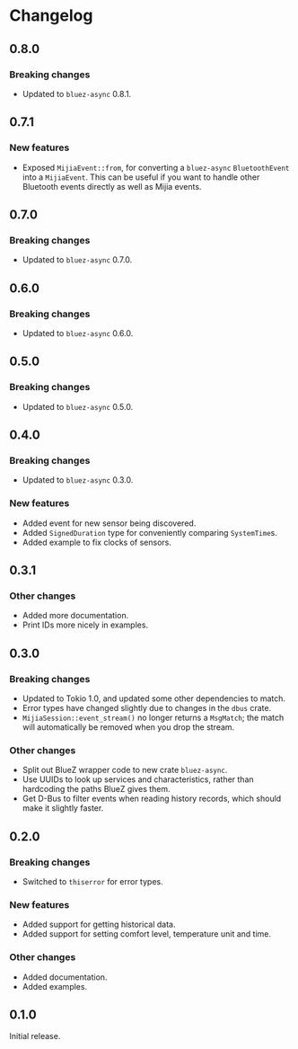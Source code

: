 # Changelog

## 0.8.0

### Breaking changes

- Updated to `bluez-async` 0.8.1.

## 0.7.1

### New features

- Exposed `MijiaEvent::from`, for converting a `bluez-async` `BluetoothEvent` into a `MijiaEvent`.
  This can be useful if you want to handle other Bluetooth events directly as well as Mijia events.

## 0.7.0

### Breaking changes

- Updated to `bluez-async` 0.7.0.

## 0.6.0

### Breaking changes

- Updated to `bluez-async` 0.6.0.

## 0.5.0

### Breaking changes

- Updated to `bluez-async` 0.5.0.

## 0.4.0

### Breaking changes

- Updated to `bluez-async` 0.3.0.

### New features

- Added event for new sensor being discovered.
- Added `SignedDuration` type for conveniently comparing `SystemTime`s.
- Added example to fix clocks of sensors.

## 0.3.1

### Other changes

- Added more documentation.
- Print IDs more nicely in examples.

## 0.3.0

### Breaking changes

- Updated to Tokio 1.0, and updated some other dependencies to match.
- Error types have changed slightly due to changes in the `dbus` crate.
- `MijiaSession::event_stream()` no longer returns a `MsgMatch`; the match will automatically be
  removed when you drop the stream.

### Other changes

- Split out BlueZ wrapper code to new crate `bluez-async`.
- Use UUIDs to look up services and characteristics, rather than hardcoding the paths BlueZ gives them.
- Get D-Bus to filter events when reading history records, which should make it slightly faster.

## 0.2.0

### Breaking changes

- Switched to `thiserror` for error types.

### New features

- Added support for getting historical data.
- Added support for setting comfort level, temperature unit and time.

### Other changes

- Added documentation.
- Added examples.

## 0.1.0

Initial release.
